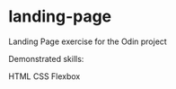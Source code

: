# landing-page


Landing Page exercise for the Odin project

Demonstrated skills:

HTML
CSS
Flexbox
